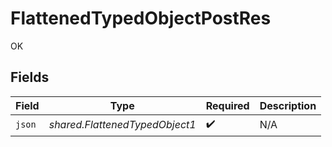 # FlattenedTypedObjectPostRes

OK


## Fields

| Field                          | Type                           | Required                       | Description                    |
| ------------------------------ | ------------------------------ | ------------------------------ | ------------------------------ |
| `json`                         | *shared.FlattenedTypedObject1* | :heavy_check_mark:             | N/A                            |